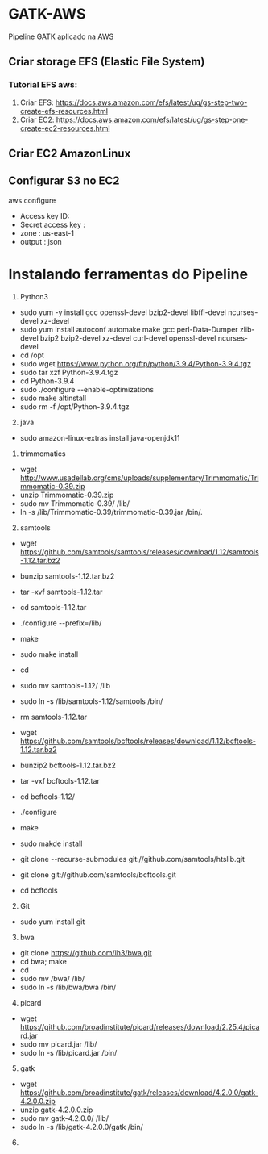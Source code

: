 # GATK-AWS
Pipeline GATK aplicado na AWS


## Criar storage EFS (Elastic File System)

### Tutorial EFS aws:
1. Criar EFS: https://docs.aws.amazon.com/efs/latest/ug/gs-step-two-create-efs-resources.html
2. Criar EC2: https://docs.aws.amazon.com/efs/latest/ug/gs-step-one-create-ec2-resources.html

## Criar EC2 AmazonLinux




## Configurar S3 no EC2

aws configure

- Access key ID: 
- Secret access key : 
- zone : us-east-1 
- output : json

# Instalando ferramentas do Pipeline

1. Python3
 - sudo yum -y install gcc openssl-devel bzip2-devel libffi-devel  ncurses-devel  xz-devel
 - sudo yum install autoconf automake make gcc perl-Data-Dumper zlib-devel bzip2 bzip2-devel xz-devel curl-devel openssl-devel ncurses-devel
 - cd /opt 
 - sudo wget https://www.python.org/ftp/python/3.9.4/Python-3.9.4.tgz 
 - sudo tar xzf Python-3.9.4.tgz
 - cd Python-3.9.4 
 - sudo ./configure --enable-optimizations 
 - sudo make altinstall 
 - sudo rm -f /opt/Python-3.9.4.tgz 
  
2. java
 - sudo amazon-linux-extras install java-openjdk11


  
1. trimmomatics
 - wget http://www.usadellab.org/cms/uploads/supplementary/Trimmomatic/Trimmomatic-0.39.zip
 - unzip Trimmomatic-0.39.zip
 - sudo mv Trimmomatic-0.39/ /lib/
 - ln -s /lib/Trimmomatic-0.39/trimmomatic-0.39.jar /bin/.
  
  
2. samtools

- wget https://github.com/samtools/samtools/releases/download/1.12/samtools-1.12.tar.bz2
- bunzip samtools-1.12.tar.bz2
- tar -xvf samtools-1.12.tar
- cd  samtools-1.12.tar
- ./configure --prefix=/lib/
- make
- sudo make install
- cd
- sudo mv samtools-1.12/ /lib
- sudo ln -s /lib/samtools-1.12/samtools /bin/
- rm samtools-1.12.tar
  
 
- wget https://github.com/samtools/bcftools/releases/download/1.12/bcftools-1.12.tar.bz2
- bunzip2 bcftools-1.12.tar.bz2
- tar -vxf bcftools-1.12.tar
- cd bcftools-1.12/
- ./configure
- make
- sudo makde install
  
- git clone --recurse-submodules git://github.com/samtools/htslib.git
- git clone git://github.com/samtools/bcftools.git
- cd bcftools
     

2. Git
- sudo yum install git
 
3. bwa
- git clone https://github.com/lh3/bwa.git
- cd bwa; make
- cd
- sudo mv /bwa/ /lib/
- sudo ln -s /lib/bwa/bwa /bin/
  
  
4. picard
 - wget https://github.com/broadinstitute/picard/releases/download/2.25.4/picard.jar
 - sudo mv picard.jar /lib/
 - sudo ln -s /lib/picard.jar /bin/
  
5. gatk
 - wget https://github.com/broadinstitute/gatk/releases/download/4.2.0.0/gatk-4.2.0.0.zip
 - unzip gatk-4.2.0.0.zip
 - sudo mv gatk-4.2.0.0/ /lib/
 - sudo ln -s /lib/gatk-4.2.0.0/gatk /bin/

6. 


